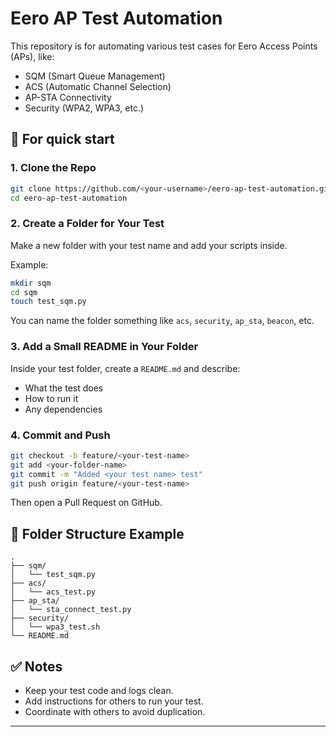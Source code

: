 # Eero AP Test Automation

This repository is for automating various test cases for Eero Access Points (APs), like:
- SQM (Smart Queue Management)
- ACS (Automatic Channel Selection)
- AP-STA Connectivity
- Security (WPA2, WPA3, etc.)

## 👥 For quick start

### 1. Clone the Repo

```bash
git clone https://github.com/<your-username>/eero-ap-test-automation.git
cd eero-ap-test-automation
````

### 2. Create a Folder for Your Test

Make a new folder with your test name and add your scripts inside.

Example:

```bash
mkdir sqm
cd sqm
touch test_sqm.py
```

You can name the folder something like `acs`, `security`, `ap_sta`, `beacon`, etc.

### 3. Add a Small README in Your Folder

Inside your test folder, create a `README.md` and describe:

* What the test does
* How to run it
* Any dependencies

### 4. Commit and Push

```bash
git checkout -b feature/<your-test-name>
git add <your-folder-name>
git commit -m "Added <your test name> test"
git push origin feature/<your-test-name>
```

Then open a Pull Request on GitHub.

## 🔁 Folder Structure Example

```
.
├── sqm/
│   └── test_sqm.py
├── acs/
│   └── acs_test.py
├── ap_sta/
│   └── sta_connect_test.py
├── security/
│   └── wpa3_test.sh
└── README.md
```

## ✅ Notes

* Keep your test code and logs clean.
* Add instructions for others to run your test.
* Coordinate with others to avoid duplication.

---
